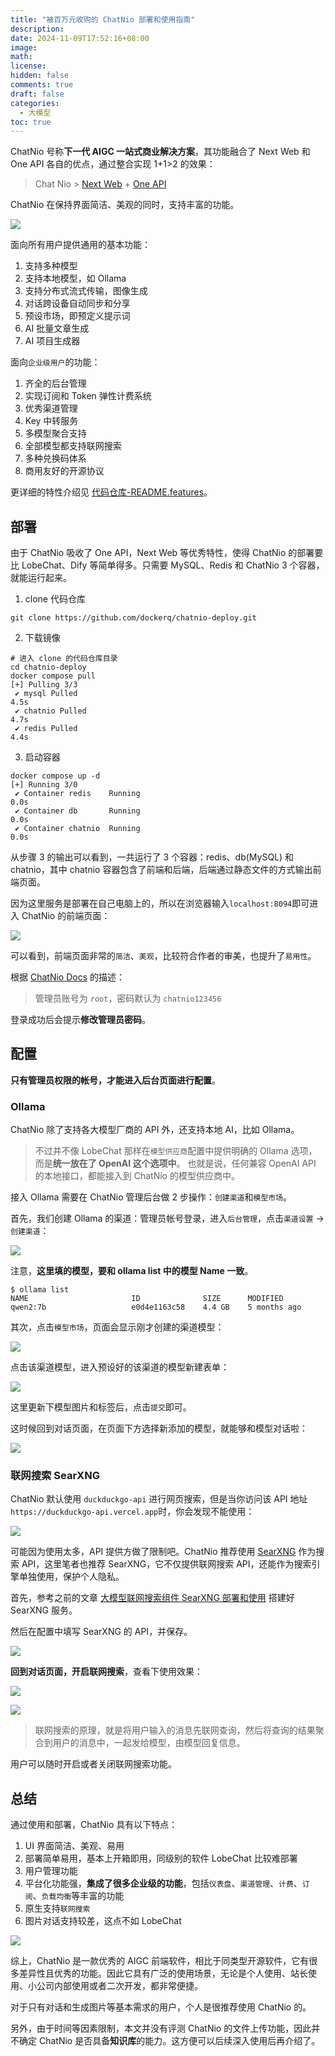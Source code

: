 ```yaml
---
title: "被百万元收购的 ChatNio 部署和使用指南"
description:
date: 2024-11-09T17:52:16+08:00
image:
math:
license:
hidden: false
comments: true
draft: false
categories:
  - 大模型
toc: true
---
```


ChatNio 号称**下一代 AIGC 一站式商业解决方案**，其功能融合了 Next Web 和 One API 各自的优点，通过整合实现 1+1>2 的效果：

> Chat Nio > [Next Web](https://github.com/ChatGPTNextWeb/ChatGPT-Next-Web) + [One API](https://github.com/songquanpeng/one-api)

ChatNio 在保持界面简洁、美观的同时，支持丰富的功能。

![](https://raw.githubusercontent.com/zmh-program/chatnio/refs/heads/main/screenshot/chatnio.png)

面向所有用户提供通用的基本功能：

1. 支持多种模型
2. 支持本地模型，如 Ollama
3. 支持分布式流式传输，图像生成
4. 对话跨设备自动同步和分享
5. 预设市场，即预定义提示词
6. AI 批量文章生成
7. AI 项目生成器

面向`企业级用户`的功能：

1. 齐全的后台管理
2. 实现订阅和 Token 弹性计费系统
3. 优秀渠道管理
4. Key 中转服务
5. 多模型聚合支持
6. 全部模型都支持联网搜索
7. 多种兑换码体系
8. 商用友好的开源协议

更详细的特性介绍见 [代码仓库-README.features](https://github.com/zmh-program/chatnio?tab=readme-ov-file#-features)。

## 部署

由于 ChatNio 吸收了 One API，Next Web 等优秀特性，使得 ChatNio 的部署要比 LobeChat、Dify 等简单得多。只需要 MySQL、Redis 和 ChatNio 3 个容器，就能运行起来。

1. clone 代码仓库

```shell
git clone https://github.com/dockerq/chatnio-deploy.git
```

2. 下载镜像

```shell
# 进入 clone 的代码仓库目录
cd chatnio-deploy
docker compose pull
[+] Pulling 3/3
 ✔ mysql Pulled                                                                                                       4.5s
 ✔ chatnio Pulled                                                                                                     4.7s
 ✔ redis Pulled                                                                                                       4.4s
```

3. 启动容器

```shell
docker compose up -d
[+] Running 3/0
 ✔ Container redis    Running                                                                                         0.0s
 ✔ Container db       Running                                                                                         0.0s
 ✔ Container chatnio  Running                                                                                         0.0s
```

从步骤 3 的输出可以看到，一共运行了 3 个容器：redis、db(MySQL) 和 chatnio，其中 chatnio 容器包含了前端和后端，后端通过静态文件的方式输出前端页面。

因为这里服务是部署在自己电脑上的，所以在浏览器输入`localhost:8094`即可进入 ChatNio 的前端页面：

![](https://github.com/alwqx/picx-images-hosting/raw/master/blog/2024/chatnio-home.b8x4cvsfi.webp)

可以看到，前端页面非常的`简洁`、`美观`，比较符合作者的审美，也提升了`易用性`。

根据 [ChatNio Docs](https://www.chatnio.com/docs/deploy#%E4%BF%AE%E6%94%B9%E5%AF%86%E7%A0%81) 的描述：

> 管理员账号为 `root`，密码默认为 `chatnio123456`

登录成功后会提示**修改管理员密码**。

## 配置

**只有管理员权限的帐号，才能进入后台页面进行配置**。

### Ollama

ChatNio 除了支持各大模型厂商的 API 外，还支持本地 AI，比如 Ollama。

> 不过并不像 LobeChat 那样在`模型供应商`配置中提供明确的 Ollama 选项，而是**统一放在了 OpenAI 这个选项中**。
> 也就是说，任何兼容 OpenAI API 的本地接口，都能接入到 ChatNio 的模型供应商中。

接入 Ollama 需要在 ChatNio 管理后台做 2 步操作：`创建渠道`和`模型市场`。

首先，我们创建 Ollama 的渠道：管理员帐号登录，进入`后台管理`，点击`渠道设置` -> `创建渠道`：

![](https://github.com/alwqx/picx-images-hosting/raw/master/blog/2024/chatnio-config-ollama.5tr1kimndc.webp)

注意，**这里填的模型，要和 ollama list 中的模型 Name 一致**。

```shell
$ ollama list
NAME                       ID              SIZE      MODIFIED
qwen2:7b                   e0d4e1163c58    4.4 GB    5 months ago
```

其次，点击`模型市场`，页面会显示刚才创建的渠道模型：

![](https://github.com/alwqx/picx-images-hosting/raw/master/blog/2024/chatnio-config-model.7sn8auxk49.webp)

点击该渠道模型，进入预设好的该渠道的模型新建表单：

![](https://github.com/alwqx/picx-images-hosting/raw/master/blog/2024/chatnio-config-model-create.ic4zt937w.webp)

这里更新下模型图片和标签后，点击`提交`即可。

这时候回到对话页面，在页面下方选择新添加的模型，就能够和模型对话啦：

![](https://github.com/alwqx/picx-images-hosting/raw/master/blog/2024/chatnio-model-chat.26lhx01rwn.webp)

### 联网搜索 SearXNG

ChatNio 默认使用 `duckduckgo-api` 进行网页搜索，但是当你访问该 API 地址 `https://duckduckgo-api.vercel.app`时，你会发现不能使用：

![](https://github.com/alwqx/picx-images-hosting/raw/master/blog/2024/chatnio-network-duck.39l77w411r.webp)

可能因为使用太多，API 提供方做了限制吧。ChatNio 推荐使用 [SearXNG](https://github.com/searxng/searxng) 作为搜索 API，这里笔者也推荐 SearXNG，它不仅提供联网搜索 API，还能作为搜索引擎单独使用，保护个人隐私。

首先，参考之前的文章 [大模型联网搜索组件 SearXNG 部署和使用](https://mp.weixin.qq.com/s/AQWdjxBPuYOFqG1vItuTqQ) 搭建好 SearXNG 服务。

然后在配置中填写 SearXNG 的 API，并保存。

![](https://github.com/alwqx/picx-images-hosting/raw/master/blog/2024/chatnio-network-searxng.3d4t5m3p9l.webp)

**回到对话页面，开启联网搜索**，查看下使用效果：

![](https://github.com/alwqx/picx-images-hosting/raw/master/blog/2024/chatnio-network-demo.1e8mfaddfp.webp)

![](https://github.com/alwqx/picx-images-hosting/raw/master/blog/2024/chatnio-network-genius.5j47regth6.webp)

> 联网搜索的原理，就是将用户输入的消息先联网查询，然后将查询的结果聚合到用户的消息中，一起发给模型，由模型回复信息。

用户可以随时开启或者关闭联网搜索功能。

## 总结

通过使用和部署，ChatNio 具有以下特点：

1. UI 界面简洁、美观、易用
2. 部署简单易用，基本上开箱即用，同级别的软件 LobeChat 比较难部署
3. 用户管理功能
4. 平台化功能强，**集成了很多企业级的功能**，包括`仪表盘`、`渠道管理`、`计费`、`订阅`、`负载均衡`等丰富的功能
5. 原生支持`联网搜索`
6. 图片对话支持较差，这点不如 LobeChat

![](https://github.com/alwqx/picx-images-hosting/raw/master/blog/2024/chatnio-dashboard.58hdyaaqd6.webp)

综上，ChatNio 是一款优秀的 AIGC 前端软件，相比于同类型开源软件，它有很多差异性且优秀的功能。因此它具有广泛的使用场景，无论是个人使用、站长使用、小公司内部使用或者二次开发，都非常便捷。

对于只有对话和生成图片等基本需求的用户，个人是很推荐使用 ChatNio 的。

另外，由于时间等因素限制，本文并没有评测 ChatNio 的文件上传功能，因此并不确定 ChatNio 是否具备**知识库**的能力。这方便可以后续深入使用后再介绍了。
